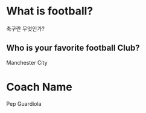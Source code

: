 # What is football?
축구란 무엇인가?

## Who is your favorite football Club?
Manchester City

# Coach Name
Pep Guardiola
